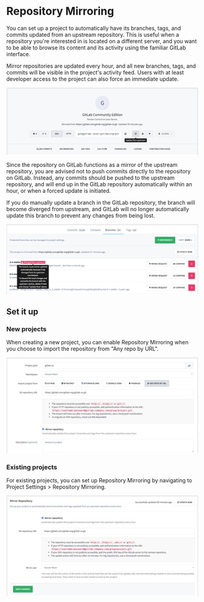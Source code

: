 # Repository Mirroring

You can set up a project to automatically have its branches, tags, and commits updated from an upstream repository.
This is useful when a repository you're interested in is located on a different server, and you want to be able to browse its content and its activity using the familiar GitLab interface.

Mirror repositories are updated every hour, and all new branches, tags, and commits will be visible in the project's activity feed. Users with at least developer access to the project can also force an immediate update.

![Project page](repository_mirroring/project_page.png)

Since the repository on GitLab functions as a mirror of the upstream repository, you are advised not to push commits directly to the repository on GitLab. Instead, any commits should be pushed to the upstream repository, and will end up in the GitLab repository automatically within an hour, or when a forced update is initiated.

If you do manually update a branch in the GitLab repository, the branch will become diverged from upstream, and GitLab will no longer automatically update this branch to prevent any changes from being lost.

![Diverged branch](repository_mirroring/diverged_branch.png)

## Set it up

### New projects

When creating a new project, you can enable Repository Mirroring when you choose to import the repository from "Any repo by URL".

![New project](repository_mirroring/new_project.png)

### Existing projects

For existing projects, you can set up Repository Mirroring by navigating to Project Settings &gt; Repository Mirroring.

![Settings](repository_mirroring/settings.png)
